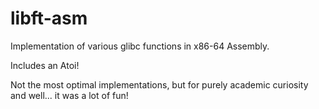# libft-asm

Implementation of various glibc functions in x86-64 Assembly.

Includes an Atoi!

Not the most optimal implementations, but for purely academic curiosity and well... it was a lot of fun!
